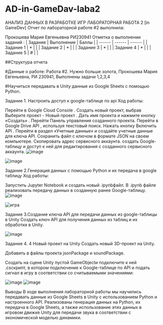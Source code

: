 # AD-in-GameDav-laba2
АНАЛИЗ ДАННЫХ В РАЗРАБОТКЕ ИГР ЛАБОРАТОРНАЯ РАБОТА 2 [in GameDev]
Отчет по лабораторной работе #2 выполнила:

Прокошева Мария Евгеньевна
РИ230941 Отметка о выполнении заданий :
| Задание | Выполнение | Баллы |
| ------ | ------ | ------ |
| Задание 1 | * | |
| Задание 2 | * |  |
| Задание 3 | * |  |
| Задание 4 | * |  |
| Задание 5 | # |  |

##Структура отчета

#Данные о работе: Работа #2. Нужно больше золота, Прокошева Мария Евгеньевна, РИ 230941, Выполнены задачи 1,2,3,4

#Научиться передавать в Unity данные из Google Sheets с помощью Python.

Задание 1. Настроить доступ к google-таблице по api
Ход работы:

Перейти в Google Cloud Console .
Создать новый проект, выбрав Выберите проект - Новый проект .
Дать имя проекта и нажмите кнопку «Создать» .
Перейти Панель управления созданного проекта.
Перейти в Google Drive API , используя текстовый поиск.
Нажать кнопку Включить API .
Перейти в раздел «Учетные данные» и создайте учетные данные для ключа API.
Сохранить файл с ключом в формате JSON на своем компьютере.
Скопировать адрес сервисного аккаунта.
создать Google-таблицу и доступ к ней для редактирования с созданного сервисного аккаунта.
![image](https://github.com/user-attachments/assets/8e5ee7e9-1ff0-40ac-aad2-fac4584e2d8b)


![image](https://github.com/user-attachments/assets/4a1c6fe3-ab10-42b0-a9b8-8ba79cb3544c)


Задание 2.Генерация данных с помощью Python и их передача в google таблицу
Ход работы:

Запустить Jupyter Notebook и создать новый .ipynbфайл.
В .ipynb файле реализовать передачу данных в созданную ранее Google-таблицу.
![image](https://github.com/user-attachments/assets/bbc011d5-4aa7-419f-a887-2d44561148c0)

![игра](https://github.com/user-attachments/assets/8118bf1a-9a2e-4e1e-ab61-f561cb6f4095)




Задание 3.Создание ключа API для передачи данных из google-таблицы в Unity
Создать ключ API для получения данных из таблиц и их обработки в Unity.

![image](https://github.com/user-attachments/assets/6a32f04c-d222-42ea-868c-21bba8fa07c4)


Задание 4. 4 Новый проект на Unity
Создать новый 3D-проект на Unity.

Добавить в файлы проекта jsonPackage и soundPackage.

Создать на сцене Unity пустой GameObjectи подключите к ней .csскрипт, в котором подключение к Google-таблице по API и подать сигнал в игру в соответствии со считываемыми значениями:

![image](https://github.com/user-attachments/assets/b56dfd52-7155-46e6-bf0f-08dc41640e1c)
![image](https://github.com/user-attachments/assets/ec420090-5c22-4b18-9576-32c3f76d205b)



Выводы
В ходе выполнения лабораторной работы мы научились передавать данные из Google Sheets в Unity с использованием Python и настроенного API. Реализованы генерация данных на Python, их передача в Google Sheets, а также использование этих данных в игровом движке Unity для передачи звука в соответствии с экономической моделью динамики.
